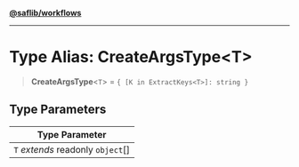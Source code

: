 [**@saflib/workflows**](../index.md)

***

# Type Alias: CreateArgsType\<T\>

> **CreateArgsType**\<`T`\> = `{ [K in ExtractKeys<T>]: string }`

## Type Parameters

| Type Parameter |
| ------ |
| `T` *extends* readonly `object`[] |
